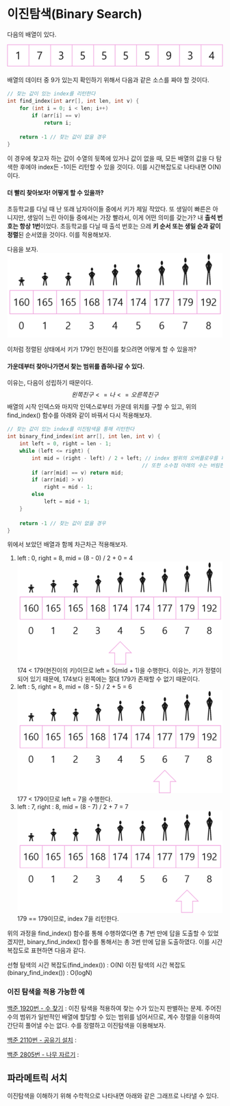 # 이진탐색(Binary Search)

다음의 배열이 있다.

![array1](./assets/Binary_Search/array1.png)


배열의 데이터 중 9가 있는지 확인하기 위해서 다음과 같은 소스를 짜야 할 것이다.

```c++
// 찾는 값이 있는 index를 리턴한다
int find_index(int arr[], int len, int v) {
    for (int i = 0; i < len; i++)
        if (arr[i] == v)
            return i;
    
    return -1 // 찾는 값이 없을 경우
}
```

이 경우에 찾고자 하는 값이 수열의 뒷쪽에 있거나 값이 없을 때, 모든 배열의 값을 다 탐색한 후에야 index든 -1이든 리턴할 수 있을 것이다. 이를 시간복잡도로 나타내면 O(N)이다.



#### 더 빨리 찾아보자! 어떻게 할 수 있을까?

초등학교를 다닐 때 난 또래 남자아이들 중에서 키가 제일 작았다. 또 생일이 빠른은 아니지만, 생일이 느린 아이들 중에서는 가장 빨라서,  이게 어떤 의미를 갖는가? 내 **출석 번호는 항상 1번**이었다. 초등학교를 다닐 때 출석 번호는 으레 **키 순서 또는 생일 순과 같이 정렬**된 순서였을 것이다. 이를 적용해보자.

다음을 보자.
![human1](./assets/Binary_Search/human1.png)

이처럼 정렬된 상태에서 키가 179인 현진이를 찾으려면 어떻게 할 수 있을까?

#### 가운데부터 찾아나가면서 찾는 범위를 좁혀나갈 수 있다.

이유는, 다음이 성립하기 때문이다.
$$
왼쪽 친구 <=나<=오른쪽친구
$$
배열의 시작 인덱스와 마지막 인덱스로부터 가운데 위치를 구할 수 있고, 위의 find_index() 함수를 아래와 같이 바꿔서 다시 적용해보자.

```c++
// 찾는 값이 있는 index를 이진탐색을 통해 리턴한다
int binary_find_index(int arr[], int len, int v) {
    int left = 0, right = len - 1;
    while (left <= right) {
        int mid = (right - left) / 2 + left; // index 범위의 오버플로우를 피하기 위함
        									// 또한 소수점 아래의 수는 버림한다.
        if (arr[mid] == v) return mid;
        if (arr[mid] > v) 
            right = mid - 1;
        else 
            left = mid + 1;
    }
    
    return -1 // 찾는 값이 없을 경우
}
```

위에서 보았던 배열과 함께 차근차근 적용해보자.



1. left : 0, right = 8, mid = (8 - 0) / 2 + 0 = 4
   ![mid1](./assets/Binary_Search/mid1.png)
   174 < 179(현진이의 키)이므로 left = 5(mid + 1)을 수행한다.
   이유는, 키가 정렬이 되어 있기 때문에, 174보다 왼쪽에는 절대 179가 존재할 수 없기 때문이다.
2. left : 5, right = 8, mid = (8 - 5) / 2 + 5 = 6
   ![mid2](./assets/Binary_Search/mid2.png)
   177 < 179이므로 left = 7을 수행한다.
3. left : 7, right : 8, mid = (8 - 7) / 2 + 7 = 7
   ![mid3](./assets/Binary_Search/mid3.png)
   179 == 179이므로, index 7을 리턴한다.

위의 과정을 find_index() 함수를 통해 수행하였다면 총 7번 만에 답을 도출할 수 있었겠지만, binary_find_index() 함수를 통해서는 총 3번 만에 답을 도출하였다.
이를 시간복잡도로 표현하면 다음과 같다.

선형 탐색의 시간 복잡도(find_index()) : O(N)
이진 탐색의 시간 복잡도(binary_find_index()) : O(logN)



### 이진 탐색을 적용 가능한 예

[백준 1920번 - 수 찾기](https://www.acmicpc.net/problem/1920)
: 이진 탐색을 적용하여 찾는 수가 있는지 판별하는 문제. 주어진 수의 범위가 일반적인 배열에 할당할 수 있는 범위를 넘어서므로, 계수 정렬을 이용하여 간단히 풀어낼 수는 없다. 수를 정렬하고 이진탐색을 이용해보자.

[백준 2110번 - 공유기 설치](https://www.acmicpc.net/problem/2110)
: 

[백준 2805번 - 나무 자르기](https://www.acmicpc.net/problem/2805)
: 


## 파라메트릭 서치

이진탐색을 이해하기 위해 수학적으로 나타내면 아래와 같은 그래프로 나타낼 수 있다.

